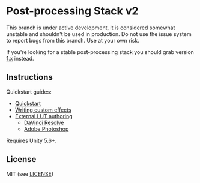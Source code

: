 # Post-processing Stack v2

This branch is under active development, it is considered somewhat unstable and shouldn't be used in production. Do not use the issue system to report bugs from this branch. Use at your own risk.

If you're looking for a stable post-processing stack you should grab version [1.x](https://github.com/Unity-Technologies/PostProcessing/tree/v1) instead.

Instructions
------------

Quickstart guides:

* [Quickstart](https://github.com/Unity-Technologies/PostProcessing/wiki/(v2)-Quickstart)
* [Writing custom effects](https://github.com/Unity-Technologies/PostProcessing/wiki/(v2)-Writing-custom-effects)
* [External LUT authoring](https://github.com/Unity-Technologies/PostProcessing/wiki/(v2)-External-LUT-authoring)
  - [DaVinci Resolve](https://github.com/Unity-Technologies/PostProcessing/wiki/(v2)-DaVinci-Resolve)
  - [Adobe Photoshop](https://github.com/Unity-Technologies/PostProcessing/wiki/(v2)-Adobe-Photoshop)

Requires Unity 5.6+.

License
-------

MIT (see [LICENSE](LICENSE))

